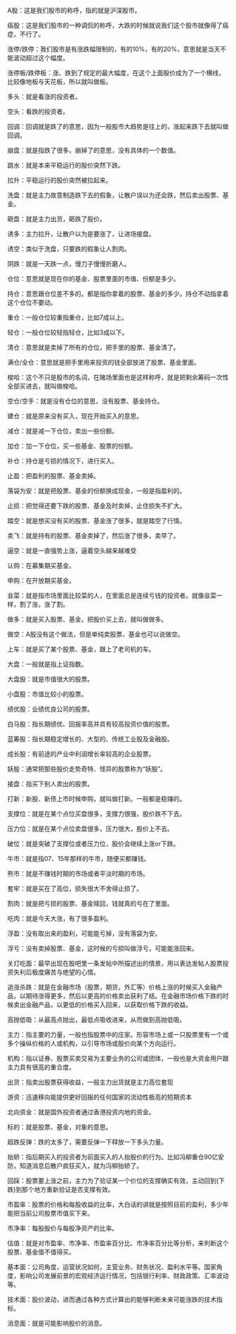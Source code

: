 A股：这是我们股市的称呼，指的就是沪深股市。

癌股：这是我们股市的一种调侃的称呼，大跌的时候就说我们这个股市就像得了癌症，不行了。

涨停/跌停：我们股市是有涨跌幅限制的，有的10%，有的20%，意思就是当天不能波动超过这个幅度。

涨停板/跌停板：涨、跌到了规定的最大幅度，在这个上面股价成为了一个横线，比较像地板与天花板，所以就叫做板。

多头：就是看涨的投资者。

空头：看跌的投资者。

回调：回调就是跌了的意思，因为一般股市大趋势是往上的，涨起来跌下去就叫做回调。

崩盘：就是指跌了很多，崩掉了的意思，没有具体的一个数值。

跳水：就是本来平稳运行的股价突然下跌。

拉升：平稳运行的股价突然被拉起来。

洗盘：就是主力故意制造跌下去的假象，让散户误以为还会跌，然后卖出股票、基金。

砸盘：就是主力出货，砸跌了股价。

诱多：主力拉升，让散户以为是要涨了，让进场接盘。

诱空：类似于洗盘，只要跌的假象让人割肉。

阴跌：就是一天跌一点，慢刀子慢慢折磨人。

仓位：意思就是现在你的基金、股票里面的市值、份额是多少。

持仓：意思跟仓位差不多的。都是指你拿着的股票、基金的多少。持仓不动指拿着这个仓位不要动。

重仓：一般仓位较重指重仓，比如7成以上。

轻仓：一般仓位较轻指轻仓，比如3成以下。

清仓：意思就是卖掉了所有的仓位，把手里的股票、基金清了。

满仓/全仓：意思就是把手里用来投资的钱全部放进了股票、基金里面。

梭哈：这个不只是股市的名词，在赌场里面也是这样称呼，就是把剩余筹码一次性全部买进去，就叫做梭哈。

空仓/空手：就是没有仓位的意思，没有股票、基金持仓。

建仓：就是原来没有买入，现在开始买入的意思。

减仓：就是减一下仓位，卖出一些份额。

加仓：加一下仓位，买一些基金、股票的份额。

补仓：持仓是亏损的情况下，进行买入。

止盈：把盈利的股票、基金卖掉。

落袋为安：就是把股票、基金的份额换成现金，一般是指盈利的。

止损：把觉得还要下跌的股票、基金及时卖掉，止住损失不扩大。

踏空：就是想买没有买的股票、基金涨了很多，就是踏空了行情。

卖飞：就是持有的股票、基金卖掉了，然后涨了很多，卖早了。

逼空：就是一直强势上涨，逼着空头越来越难受

认购：在募集期买基金。

申购：在开放期买基金。

韭菜：就是指市场里面比较菜的人，在里面总是连续亏钱的投资者。就像韭菜一样，割了涨，涨了割。

做多：就是买入股票、基金，把股价买上去，就叫做做多。

做空：A股没有这个做法，但是单纯卖股票、基金也可以说做空。

上车：就是买了某个股票、基金，跟上了老司机的车。

大盘：一般就是指上证指数。

大盘股：就是市值很大的股票。

小盘股：市值比较小的股票。

绩优股：业绩优良公司的股票。

白马股：指长期绩优、回报率高并具有较高投资价值的股票。

蓝筹股：指长期稳定增长的、大型的、传统工业股及金融股。

成长股：有前途的产业中利润增长率较高的企业股票。

妖股：通常把那些股价走势奇特、怪异的股票称为“妖股”。

接盘：指买下别人卖出的股票。

打新：新股、新债上市时候申购，就叫做打新。一般都是稳赚的。

支撑位：就是在某个点位买盘很多，支撑力很强，股价跌不下去。

压力位：就是在某个点位卖盘很多，压力很大，股价上不去。

破位：就是突破了支撑位或者压力位，股价会继续上涨or下跌。

牛市：就是指07、15年那样的牛市，随便买都赚钱。

熊市：就是不赚钱时期的市场或者平淡时期的市场。

套牢：就是买在了高位，损失很大不舍得止损了。

割肉：就是把亏损的股票、基金赎回，钱就真的亏在了里面。

吃肉：就是今天大涨，有了很多盈利。

浮盈：没有取出来的盈利，可能能亏掉，没有落袋为安。

浮亏：没有卖掉股票、基金，这时候的亏损叫做浮亏，可能能涨回来。

关灯吃面：最早出现在股吧里一条发帖中所描述出的情景，用以表达发帖人股票投资失利后极度痛苦与绝望的心情。

追涨杀跌：就是在金融市场（股票，期货，外汇等）价格上涨的时候买入金融产品，以期待涨得更多，然后以更高的价格卖出获利了结。在金融市场价格下跌的时候卖出金融产品，以更低的价格买入回来，以获取价格下跌的收益。

高抛低吸：从最高点抛出，最低点吸收进来，从而做到高抛低吸。

主力：指主要的力量，一般也指股票中的庄家。形容市场上或一只股票里有一个或多个操纵价格的人或机构，以引导市场或股价向某个方向运行。

机构：指以证券、股票买卖交易为主要业务的公司或团体，一般也是大资金用户跟主力具有很高的重合度。

出货：指卖出股票获得收益，一般主力出货就是主力高位套现

游资：迅速移向能提供更好回报的任何国家的流动性极高的短期资本

北向资金：就是国外投资者通过香港投资内地的资金。

标的：就是股票、基金，对象的意思。

超跌反弹：跌的太多了，需要反弹一下释放一下多头力量。

抬轿：指后期买入的投资者为前面买入的人抬股价的行为。比如冯柳重仓90亿安防，知道消息后散户疯狂买入，就为冯柳抬轿了。

回踩：股票要上涨之前，主力为了验证某一个价位的支撑确实有效，主动回到(下跌)到那个地方重新验证是否支撑有效。

市盈率：股票的价格和每股收益的比率，大白话的讲就是按照目前的盈利，多少年能把当前公司股票市值买下来。

市净率：每股股价与每股净资产的比率。

估值：就是对市盈率、市净率、市盈率百分比、市净率百分比等分析，来判断这个股票、基金值不值得买。

基本面：公司角度，运营状况如何，主营业务、财务状况、盈利水平等。国家角度，影响公司发展前景的宏观经济运行情况，包括银行利率、财政政策、汇率波动等。

技术面：股价波动，进而通过各种方式计算出的能够判断未来可能涨跌的技术指标。

消息面：就是可能影响股价的消息。


